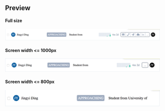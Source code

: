## Preview

#### Full size
![Full](./assets/InformationTagFull.png)

#### Screen width <= 1000px
![1000](./assets/InformationTag1000.png)
#### Screen width <= 800px
![800](./assets/InformationTag800.png)
